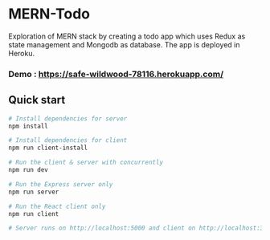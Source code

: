 # MERN-Todo
Exploration of MERN stack by creating a todo app which uses Redux as state management and Mongodb as database. The app is deployed in Heroku.

### Demo : https://safe-wildwood-78116.herokuapp.com/

## Quick start
```bash
# Install dependencies for server
npm install

# Install dependencies for client
npm run client-install

# Run the client & server with concurrently
npm run dev

# Run the Express server only
npm run server

# Run the React client only
npm run client

# Server runs on http://localhost:5000 and client on http://localhost:3000
```
